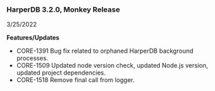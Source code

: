 ### HarperDB 3.2.0, Monkey Release

3/25/2022

**Features/Updates**

- CORE-1391 Bug fix related to orphaned HarperDB background processes.
- CORE-1509 Updated node version check, updated Node.js version, updated project dependencies.
- CORE-1518 Remove final call from logger.
